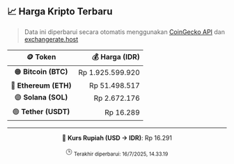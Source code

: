 

<!-- HARGA_KRIPTO -->
## 📈 Harga Kripto Terbaru

> Data ini diperbarui secara otomatis menggunakan [CoinGecko API](https://www.coingecko.com/) dan [exchangerate.host](https://exchangerate.host/)

<div align="center">

| 🪙 Token | 💰 Harga (IDR) |
|:------:|---------------:|
| 🟠 **Bitcoin (BTC)**   | Rp 1.925.599.920 |
| 🔵 **Ethereum (ETH)**  | Rp 51.498.517 |
| 🟣 **Solana (SOL)**    | Rp 2.672.176 |
| 🟢 **Tether (USDT)**   | Rp 16.289 |

---

💱 **Kurs Rupiah (USD → IDR)**: Rp 16.291

🕒 <sub>Terakhir diperbarui: 16/7/2025, 14.33.19</sub>

</div>
<!-- /HARGA_KRIPTO -->